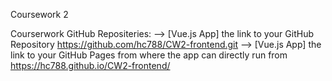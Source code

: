 Coursework 2 

Courserwork GitHub Repositeries:
--> [Vue.js App] the link to your GitHub Repository
https://github.com/hc788/CW2-frontend.git
--> [Vue.js App] the link to your GitHub Pages from where the app can directly run from 
https://hc788.github.io/CW2-frontend/
